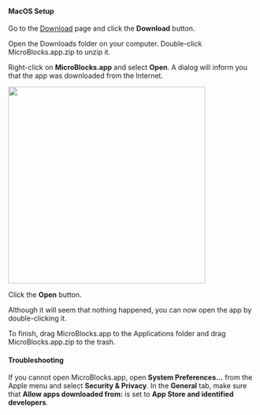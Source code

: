 #### MacOS Setup ####

Go to the [Download](download) page and click the **Download** button.

Open the Downloads folder on your computer. Double-click MicroBlocks.app.zip to unzip it.

Right-click on **MicroBlocks.app** and select **Open**.
A dialog will inform you that the app was downloaded from the Internet.

<img src="assets/img/md/get-started/mac-download-warning.png" width="400">

Click the **Open** button.

Although it will seem that nothing happened, you can now open the app by double-clicking it.

To finish, drag MicroBlocks.app to the Applications folder and drag MicroBlocks.app.zip to the trash.

#### Troubleshooting ####

If you cannot open MicroBlocks.app, open **System Preferences...** from the Apple menu and  select **Security & Privacy**. In the **General** tab, make sure that **Allow apps downloaded from:** is set to **App Store and identified developers**.

